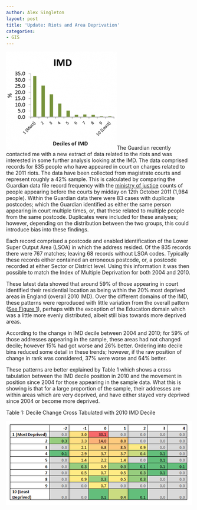 ```yaml
---
author: Alex Singleton
layout: post
title: 'Update: Riots and Area Deprivation'
categories:
- GIS
---
```


[![](/public/images/IMD-300x265.png)](public/downloads/IMD_CHARTS.pdf)The Guardian recently contacted me with a new extract of data related to the riots and was interested in some further analysis looking at the IMD. The data comprised records for 835 people who have appeared in court on charges related to the 2011 riots. The data have been collected from magistrate courts and represent roughly a 42% sample. This is calculated by comparing the Guardian data file record frequency with the [ministry of justice](http://www.justice.gov.uk/publications/statistics-and-data/criminal-justice/public-disorder-august-11.htm) counts of people appearing before the courts by midday on 12th October 2011 (1,984 people). Within the Guardian data there were 83 cases with duplicate postcodes; which the Guardian identified as either the same person appearing in court multiple times, or, that these related to multiple people from the same postcode. Duplicates were included for these analyses; however, depending on the distribution between the two groups, this could introduce bias into these findings.

Each record comprised a postcode and enabled identification of the Lower Super Output Area (LSOA) in which the address resided. Of the 835 records there were 767 matches; leaving 68 records without LSOA codes. Typically these records either contained an erroneous postcode, or, a postcode recorded at either Sector or District level. Using this information it was then possible to match the Index of Multiple Deprivation for both 2004 and 2010.

These latest data showed that around 59% of those appearing in court identified their residential location as being within the 20% most deprived areas in England (overall 2010 IMD). Over the different domains of the IMD, these patterns were reproduced with little variation from the overall pattern ([See Figure 1](/public/downloads/IMD_CHARTS.pdf)), perhaps with the exception of the Education domain which was a little more evenly distributed, albeit still bias towards more deprived areas.

According to the change in IMD decile between 2004 and 2010; for 59% of those addresses appearing in the sample, these areas had not changed decile; however 15% had got worse and 26% better. Ordering into decile bins reduced some detail in these trends; however, if the raw position of change in rank was considered, 37% were worse and 64% better.

These patterns are better explained by Table 1 which shows a cross tabulation between the IMD decile position in 2010 and the movement in position since 2004 for those appearing in the sample data. What this is showing is that for a large proportion of the sample, their addresses are within areas which are very deprived, and have either stayed very deprived since 2004 or become more deprived.

Table 1: Decile Change Cross Tabulated with 2010 IMD Decile

![](public/images/IMDXTab.png)
